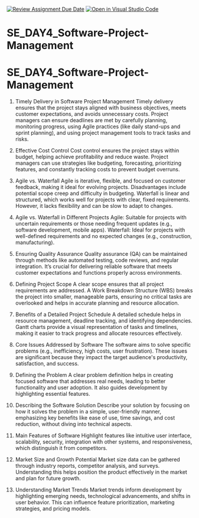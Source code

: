 [![Review Assignment Due Date](https://classroom.github.com/assets/deadline-readme-button-22041afd0340ce965d47ae6ef1cefeee28c7c493a6346c4f15d667ab976d596c.svg)](https://classroom.github.com/a/9pw6JKcu)
[![Open in Visual Studio Code](https://classroom.github.com/assets/open-in-vscode-2e0aaae1b6195c2367325f4f02e2d04e9abb55f0b24a779b69b11b9e10269abc.svg)](https://classroom.github.com/online_ide?assignment_repo_id=18372895&assignment_repo_type=AssignmentRepo)
# SE_DAY4_Software-Project-Management
# SE_DAY4_Software-Project-Management
1. Timely Delivery in Software Project Management
Timely delivery ensures that the project stays aligned with business objectives, meets customer expectations, and avoids unnecessary costs. Project managers can ensure deadlines are met by carefully planning, monitoring progress, using Agile practices (like daily stand-ups and sprint planning), and using project management tools to track tasks and risks.

2. Effective Cost Control
Cost control ensures the project stays within budget, helping achieve profitability and reduce waste. Project managers can use strategies like budgeting, forecasting, prioritizing features, and constantly tracking costs to prevent budget overruns.

3. Agile vs. Waterfall
Agile is iterative, flexible, and focused on customer feedback, making it ideal for evolving projects. Disadvantages include potential scope creep and difficulty in budgeting.
Waterfall is linear and structured, which works well for projects with clear, fixed requirements. However, it lacks flexibility and can be slow to adapt to changes.
4. Agile vs. Waterfall in Different Projects
Agile: Suitable for projects with uncertain requirements or those needing frequent updates (e.g., software development, mobile apps).
Waterfall: Ideal for projects with well-defined requirements and no expected changes (e.g., construction, manufacturing).
5. Ensuring Quality Assurance
Quality assurance (QA) can be maintained through methods like automated testing, code reviews, and regular integration. It’s crucial for delivering reliable software that meets customer expectations and functions properly across environments.

6. Defining Project Scope
A clear scope ensures that all project requirements are addressed. A Work Breakdown Structure (WBS) breaks the project into smaller, manageable parts, ensuring no critical tasks are overlooked and helps in accurate planning and resource allocation.

7. Benefits of a Detailed Project Schedule
A detailed schedule helps in resource management, deadline tracking, and identifying dependencies. Gantt charts provide a visual representation of tasks and timelines, making it easier to track progress and allocate resources effectively.

8. Core Issues Addressed by Software
The software aims to solve specific problems (e.g., inefficiency, high costs, user frustration). These issues are significant because they impact the target audience's productivity, satisfaction, and success.

9. Defining the Problem
A clear problem definition helps in creating focused software that addresses real needs, leading to better functionality and user adoption. It also guides development by highlighting essential features.

10. Describing the Software Solution
Describe your solution by focusing on how it solves the problem in a simple, user-friendly manner, emphasizing key benefits like ease of use, time savings, and cost reduction, without diving into technical aspects.

11. Main Features of Software
Highlight features like intuitive user interface, scalability, security, integration with other systems, and responsiveness, which distinguish it from competitors.

12. Market Size and Growth Potential
Market size data can be gathered through industry reports, competitor analysis, and surveys. Understanding this helps position the product effectively in the market and plan for future growth.

13. Understanding Market Trends
Market trends inform development by highlighting emerging needs, technological advancements, and shifts in user behavior. This can influence feature prioritization, marketing strategies, and pricing models.
